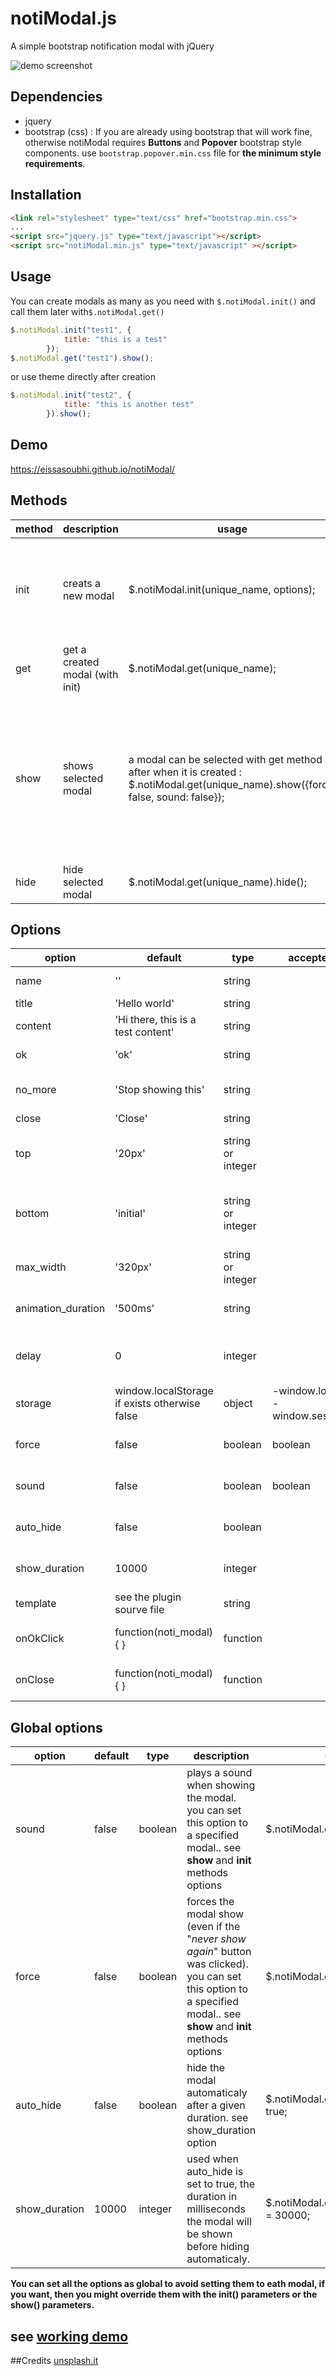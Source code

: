 # notiModal.js
A simple bootstrap notification modal with jQuery

![demo screenshot](/demo.jpg?raw=true "demo screenshot")

## Dependencies
- jquery
- bootstrap (css) : If you are already using bootstrap that will work fine, otherwise notiModal requires **Buttons** and **Popover** bootstrap style components. use ``bootstrap.popover.min.css`` file for **the minimum style requirements**.


## Installation
```html
<link rel="stylesheet" type="text/css" href="bootstrap.min.css">
...
<script src="jquery.js" type="text/javascript"></script>
<script src="notiModal.min.js" type="text/javascript" ></script>
```
## Usage
You can create modals as many as you need with ``$.notiModal.init()`` and call them later with``$.notiModal.get()``
```javascript
$.notiModal.init("test1", {
            title: "this is a test"
        });
$.notiModal.get("test1").show();
```
or use theme directly after creation 
```javascript
$.notiModal.init("test2", {
            title: "this is another test"
        }).show();
```
## Demo
https://eissasoubhi.github.io/notiModal/

## Methods
| method | description                     | usage                                                                                                                                   | options                                                                                          | example                                                                                                                                                                    |
|--------|---------------------------------|-----------------------------------------------------------------------------------------------------------------------------------------|--------------------------------------------------------------------------------------------------|----------------------------------------------------------------------------------------------------------------------------------------------------------------------------|
| init   | creats a new modal              | $.notiModal.init(unique_name, options);                                                                                                 | **unique_name** : a unique name for the modal.  **options** : See the [options](#options) section below.             | $.notiModal.init('mymodal01', {title: 'hello', content: 'hey there, this is a notification'});                                                                             |
| get    | get a created modal (with init) | $.notiModal.get(unique_name);                                                                                                           | **Unique_name** : the modal name.                                                                    | $.notiModal.get('mymodal01');                                                                                                                                              |
| show   | shows selected modal            | a modal can be selected with get method or after when it is created :  $.notiModal.get(unique_name).show({force: false, sound: false}); | **force** : the [force option](#global-options) for a particular show.  **sound** : the [sound option](#global-options) for a particular show. *(those options override global and init() options)*| $.notiModal.init('mymodal02', {title: 'hello', content: 'hey there, this is a notification'}).show({sound: true}); or    $.notiModal.get('mymodal02').show({sound: true}); |
| hide   | hide selected modal             | $.notiModal.get(unique_name).hide();                                                                                                    | -                                                                                                | $.notiModal.get('mymodal02').hide();                                                                                                                                       |

## Options

| option    | default                                       | type              | accepted values                                | description                                                | example                                             |
|-----------|-----------------------------------------------|-------------------|------------------------------------------------|------------------------------------------------------------|-----------------------------------------------------|
| name      | ''                                            | string            |                                                | a unique name for the modal                                | myModal01                                           |
| title     | 'Hello world'                                 | string            |                                                | the modal title                                            |                                                     |
| content   | 'Hi there, this is a test content'            | string            |                                                | the modal content                                          |                                                     |
| ok        | 'ok'                                          | string            |                                                | the modal "ok" button text                                 |                                                     |
| no_more   | 'Stop showing this'                           | string            |                                                | button text: when clicked the modal stops showing          |                                                     |
| close     | 'Close'                                       | string            |                                                | closes the modal                                           |                                                     |
| top       | '20px'                                        | string or integer |                                                | the modal top position (overrides bottom position value)                                     |                                                     |
| bottom       | 'initial'                                        | string or integer |                                                | the modal bottom position (overrides top position value by setting it to 'initial')                                    |                                                     |
| max_width | '320px'                                       | string or integer |                                                | the modal max width                                        |                                                     |
| animation_duration  | '500ms'                                       | string            |                                                | the modal css animation animation_duration                           |                                                     |
| delay     | 0                                             | integer           |                                                | the delay before the modal was shown after calling show()  |                                                     |
| storage   | window.localStorage if exists otherwise false | object            | -window.localStorage  -  window.sessionStorage | the browser storage to use                                 | window.sessionStorage                               |
| force     | false                                         | boolean           | boolean                                        | the [force option](#global-options) for a particular modal |                                                     |
| sound     | false                                         | boolean           | boolean                                        | the [sound option](#global-options) for a particular modal |                                                     |
| auto_hide     | false                                         | boolean           |                                        | the [auto_hide option](#global-options) for a particular modal |                                                     |
| show_duration     | 10000                                         | integer           |                                        | the [show_duration option](#global-options) for a particular modal |                                                     |
| template  | see the plugin sourve file                    | string            |                                                | modal Html                                                 |                                                     |
| onOkClick | function(noti_modal) {  }                     | function          |                                                | called after the "ok" button was clicked                   | function(noti_modal) { // code noti_modal.hide(); } |
| onClose | function(noti_modal) {  }                     | function          |                                                | called after the modal was hidden                   | function(noti_modal) { // alert('the modal now is hidden') } |

## Global options

| option | default | type    | description                                                                                                                                        | example                         |
|--------|---------|---------|----------------------------------------------------------------------------------------------------------------------------------------------------|---------------------------------|
| sound  | false   | boolean | plays a sound when showing the modal.  you can set this option to a specified modal.. see **show** and **init** methods options                                      | $.notiModal.config.sound = true; |
| force  | false   | boolean | forces the modal show (even if the "*never show again*" button was clicked).  you can set this option to a specified modal.. see **show** and **init** methods options | $.notiModal.config.force = true; |
| auto_hide  | false   | boolean | hide the modal automaticaly after a given duration. see show_duration option                                                                                     | $.notiModal.config.auto_hide = true; |
| show_duration  | 10000   | integer | used when auto_hide is set to true, the duration in milliseconds the modal will be shown before hiding automaticaly. | $.notiModal.config.show_duration = 30000; |


**You can set all the options as global to avoid setting them to eath modal, if you want, then you might override them with the init() parameters or the show() parameters.**
## see [working demo](https://eissasoubhi.github.io/notiModal/) 
##Credits
[unsplash.it](https://unsplash.it)
